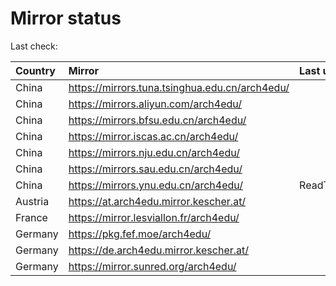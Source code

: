 <script src="./time.js"></script>
# Mirror status
Last check: <script type="text/javascript">localize(1680902084.433709);</script>

|Country|Mirror|Last update|
|:------|:-----|:----------|
|China|https://mirrors.tuna.tsinghua.edu.cn/arch4edu/|<script type="text/javascript">localize(1680892162);</script>|
|China|https://mirrors.aliyun.com/arch4edu/|<script type="text/javascript">localize(1680849135);</script>|
|China|https://mirrors.bfsu.edu.cn/arch4edu/|<script type="text/javascript">localize(1680849135);</script>|
|China|https://mirror.iscas.ac.cn/arch4edu/|<script type="text/javascript">localize(1680849135);</script>|
|China|https://mirrors.nju.edu.cn/arch4edu/|<script type="text/javascript">localize(1680849135);</script>|
|China|https://mirrors.sau.edu.cn/arch4edu/|<script type="text/javascript">localize(1673850842);</script>|
|China|https://mirrors.ynu.edu.cn/arch4edu/|ReadTimeout|
|Austria|https://at.arch4edu.mirror.kescher.at/|<script type="text/javascript">localize(1680849135);</script>|
|France|https://mirror.lesviallon.fr/arch4edu/|<script type="text/javascript">localize(1680849135);</script>|
|Germany|https://pkg.fef.moe/arch4edu/|<script type="text/javascript">localize(1680849135);</script>|
|Germany|https://de.arch4edu.mirror.kescher.at/|<script type="text/javascript">localize(1680849135);</script>|
|Germany|https://mirror.sunred.org/arch4edu/|<script type="text/javascript">localize(1680849135);</script>|

<script src="./tablefilter/tablefilter.js"></script>
<script src="./table.js"></script>